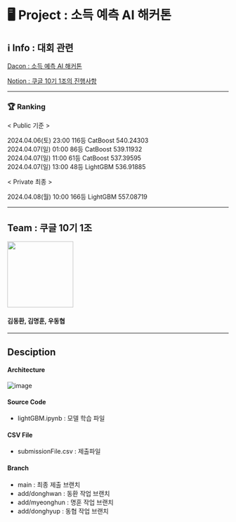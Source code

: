 # 🖥  Project : 소득 예측 AI 해커톤

## ℹ Info : 대회 관련

[Dacon : 소득 예측 AI 해커톤](https://dacon.io/competitions/official/236230/overview/description)

[Notion : 쿠글 10기 1조의 진행사항](https://lemon-paw-6c8.notion.site/EDA-6a386e559814455ba3ca28df096771f8?pvs=4)

---

### 🏆  Ranking

< Public 기준 >  

2024.04.06(토) 23:00 116등 CatBoost 540.24303    
2024.04.07(일) 01:00  86등 CatBoost 539.11932  
2024.04.07(일) 11:00  61등 CatBoost 537.39595  
2024.04.07(일) 13:00  48등 LightGBM 536.91885

< Private 최종 >  

2024.04.08(월) 10:00 166등 LightGBM 557.08719


---

## Team : 쿠글 10기 1조

<img src="https://github.com/forwarder1121/AI-Income-Prediction-Hackathon/assets/66872094/de024666-95af-48d7-b80e-89e1bc79e02a" width="150" height="150"/>

#### 김동환, 김명훈, 우동협

---

## Desciption

#### Architecture

![image](https://github.com/forwarder1121/AI_Hackathon_Income_Prediction/assets/66872094/6bf08043-2fe1-441b-9722-d0d3e0b5d12c)


#### Source Code

-   lightGBM.ipynb : 모델 학습 파일   


#### CSV File

-   submissionFile.csv : 제출파일   

#### Branch

-    main : 최종 제출 브랜치   
-    add/donghwan : 동환 작업 브랜치    
-    add/myeonghun : 명훈 작업 브랜치   
-    add/donghyup : 동협 작업 브랜치   
